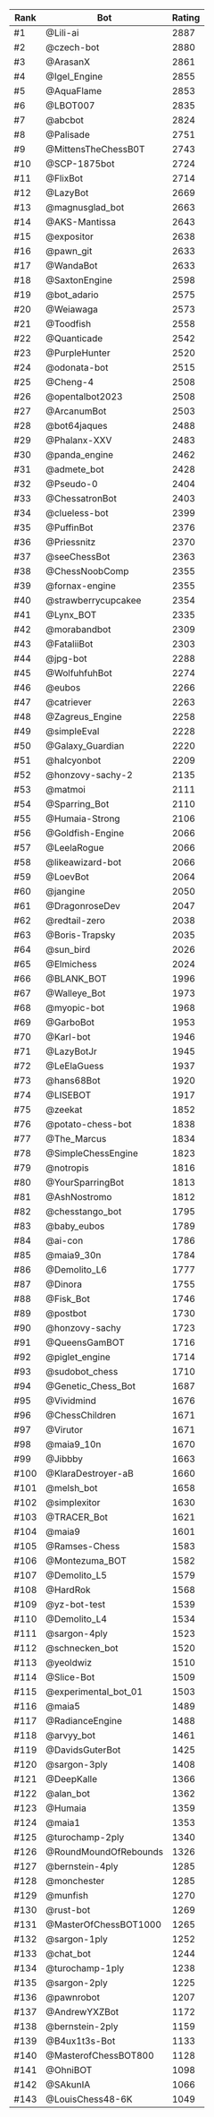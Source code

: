 Rank|Bot|Rating
---|---|---
#1|@Lili-ai|2887
#2|@czech-bot|2880
#3|@ArasanX|2861
#4|@Igel_Engine|2855
#5|@AquaFlame|2853
#6|@LBOT007|2835
#7|@abcbot|2824
#8|@Palisade|2751
#9|@MittensTheChessB0T|2743
#10|@SCP-1875bot|2724
#11|@FlixBot|2714
#12|@LazyBot|2669
#13|@magnusglad_bot|2663
#14|@AKS-Mantissa|2643
#15|@expositor|2638
#16|@pawn_git|2633
#17|@WandaBot|2633
#18|@SaxtonEngine|2598
#19|@bot_adario|2575
#20|@Weiawaga|2573
#21|@Toodfish|2558
#22|@Quanticade|2542
#23|@PurpleHunter|2520
#24|@odonata-bot|2515
#25|@Cheng-4|2508
#26|@opentalbot2023|2508
#27|@ArcanumBot|2503
#28|@bot64jaques|2488
#29|@Phalanx-XXV|2483
#30|@panda_engine|2462
#31|@admete_bot|2428
#32|@Pseudo-0|2404
#33|@ChessatronBot|2403
#34|@clueless-bot|2399
#35|@PuffinBot|2376
#36|@Priessnitz|2370
#37|@seeChessBot|2363
#38|@ChessNoobComp|2355
#39|@fornax-engine|2355
#40|@strawberrycupcakee|2354
#41|@Lynx_BOT|2335
#42|@morabandbot|2309
#43|@FataliiBot|2303
#44|@jpg-bot|2288
#45|@WolfuhfuhBot|2274
#46|@eubos|2266
#47|@catriever|2263
#48|@Zagreus_Engine|2258
#49|@simpleEval|2228
#50|@Galaxy_Guardian|2220
#51|@halcyonbot|2209
#52|@honzovy-sachy-2|2135
#53|@matmoi|2111
#54|@Sparring_Bot|2110
#55|@Humaia-Strong|2106
#56|@Goldfish-Engine|2066
#57|@LeelaRogue|2066
#58|@likeawizard-bot|2066
#59|@LoevBot|2064
#60|@jangine|2050
#61|@DragonroseDev|2047
#62|@redtail-zero|2038
#63|@Boris-Trapsky|2035
#64|@sun_bird|2026
#65|@Elmichess|2024
#66|@BLANK_BOT|1996
#67|@Walleye_Bot|1973
#68|@myopic-bot|1968
#69|@GarboBot|1953
#70|@Karl-bot|1946
#71|@LazyBotJr|1945
#72|@LeElaGuess|1937
#73|@hans68Bot|1920
#74|@LISEBOT|1917
#75|@zeekat|1852
#76|@potato-chess-bot|1838
#77|@The_Marcus|1834
#78|@SimpleChessEngine|1823
#79|@notropis|1816
#80|@YourSparringBot|1813
#81|@AshNostromo|1812
#82|@chesstango_bot|1795
#83|@baby_eubos|1789
#84|@ai-con|1786
#85|@maia9_30n|1784
#86|@Demolito_L6|1777
#87|@Dinora|1755
#88|@Fisk_Bot|1746
#89|@postbot|1730
#90|@honzovy-sachy|1723
#91|@QueensGamBOT|1716
#92|@piglet_engine|1714
#93|@sudobot_chess|1710
#94|@Genetic_Chess_Bot|1687
#95|@Vividmind|1676
#96|@ChessChildren|1671
#97|@Virutor|1671
#98|@maia9_10n|1670
#99|@Jibbby|1663
#100|@KlaraDestroyer-aB|1660
#101|@melsh_bot|1658
#102|@simplexitor|1630
#103|@TRACER_Bot|1621
#104|@maia9|1601
#105|@Ramses-Chess|1583
#106|@Montezuma_BOT|1582
#107|@Demolito_L5|1579
#108|@HardRok|1568
#109|@yz-bot-test|1539
#110|@Demolito_L4|1534
#111|@sargon-4ply|1523
#112|@schnecken_bot|1520
#113|@yeoldwiz|1510
#114|@Slice-Bot|1509
#115|@experimental_bot_01|1503
#116|@maia5|1489
#117|@RadianceEngine|1488
#118|@arvyy_bot|1461
#119|@DavidsGuterBot|1425
#120|@sargon-3ply|1408
#121|@DeepKalle|1366
#122|@alan_bot|1362
#123|@Humaia|1359
#124|@maia1|1353
#125|@turochamp-2ply|1340
#126|@RoundMoundOfRebounds|1326
#127|@bernstein-4ply|1285
#128|@monchester|1285
#129|@munfish|1270
#130|@rust-bot|1269
#131|@MasterOfChessBOT1000|1265
#132|@sargon-1ply|1252
#133|@chat_bot|1244
#134|@turochamp-1ply|1238
#135|@sargon-2ply|1225
#136|@pawnrobot|1207
#137|@AndrewYXZBot|1172
#138|@bernstein-2ply|1159
#139|@B4ux1t3s-Bot|1133
#140|@MasterofChessBOT800|1128
#141|@OhniBOT|1098
#142|@SAkunIA|1066
#143|@LouisChess48-6K|1049

